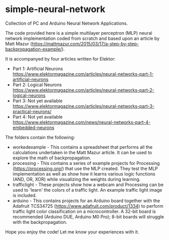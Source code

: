 # simple-neural-network
Collection of PC and Arduino Neural Network Applications.

The code provided here is a simple multilayer perceptron (MLP) neural network implementation coded from scratch and based upon an article by Matt Mazur (https://mattmazur.com/2015/03/17/a-step-by-step-backpropagation-example/).

It is accompanyed by four articles written for Elektor:
* Part 1: Artificial Neurons https://www.elektormagazine.com/articles/neural-networks-part-1-artificial-neurons
* Part 2: Logical Neurons https://www.elektormagazine.com/articles/neural-networks-part-2-logical-neurons
* Part 3: Not yet available https://www.elektormagazine.com/articles/neural-networks-part-3-practical-neurons/
* Part 4: Not yet available https://www.elektormagazine.com/news/neural-networks-part-4-embedded-neurons

The folders contain the following:

* workedexample - This contains a spreadsheet that performs all the calculations undertaken in the Matt Mazur article. It can be used to explore the math of backpropagation.
* processing - This contains a series of example projects for Processing (https://processing.org/) that use the MLP created. They test the MLP implementation as well as show how it learns various logic functions (AND, OR, XOR) while visualizing the weights during learning.
* trafficlight - These projects show how a webcam and Processing can be used to 'learn' the colors of a traffic light. An example traffic light image is included.
* arduino - This contains projects for an Arduino board together with the Adafruit TCS34725 (https://www.adafruit.com/product/1334) to perform traffic light color classification on a microcontroller. A 32-bit board is recommended (Arduino DUE, Arduino M0 Pro); 8-bit boards will struggle with the backpropagation.

Hope you enjoy the code! Let me know your experiences with it.
